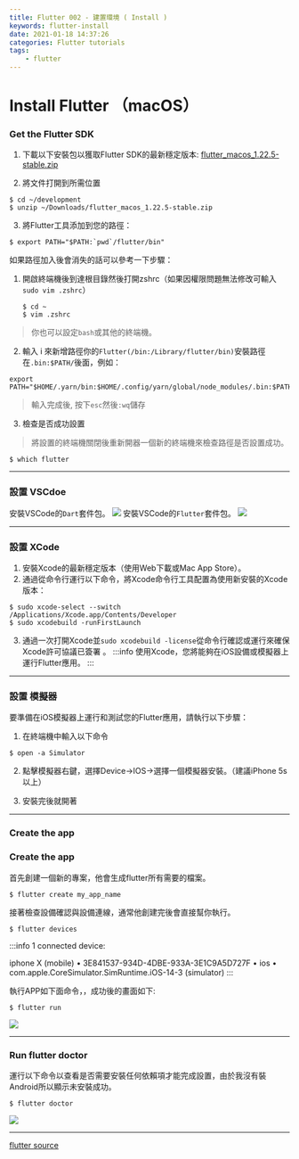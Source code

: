 ```yaml
---
title: Flutter 002 - 建置環境 ( Install )
keywords: flutter-install
date: 2021-01-18 14:37:26
categories: Flutter tutorials
tags:
    - flutter
---
```

# Install Flutter （macOS）

### Get the Flutter SDK
1. 下載以下安裝包以獲取Flutter SDK的最新穩定版本:
[flutter_macos_1.22.5-stable.zip](https://storage.googleapis.com/flutter_infra/releases/stable/macos/flutter_macos_1.22.5-stable.zip)

<!-- more -->

2. 將文件打開到所需位置
```bash=
$ cd ~/development
$ unzip ~/Downloads/flutter_macos_1.22.5-stable.zip
```

3. 將Flutter工具添加到您的路徑：
```bash=
$ export PATH="$PATH:`pwd`/flutter/bin"
```

如果路徑加入後會消失的話可以參考一下步驟：

1. 開啟終端機後到達根目錄然後打開zshrc（如果因權限問題無法修改可輸入`sudo vim .zshrc`）

    ```bash=
    $ cd ~
    $ vim .zshrc
    ```
> 你也可以設定`bash`或其他的終端機。



2. 輸入 i 來新增路徑你的`Flutter(/bin:/Library/flutter/bin)`安裝路徑在`.bin:$PATH/`後面，例如：
```vim=
export PATH="$HOME/.yarn/bin:$HOME/.config/yarn/global/node_modules/.bin:$PATH/bin:/Library/flutter/bin"
```
> 輸入完成後, 按下`esc`然後`:wq`儲存


3. 檢查是否成功設置
> 將設置的終端機關閉後重新開器一個新的終端機來檢查路徑是否設置成功。
```bash=
$ which flutter
```

--- 
### 設置 VSCdoe
安裝VSCode的`Dart`套件包。
![](Ok6J2f9.jpg)
安裝VSCode的`Flutter`套件包。
![](QL4qXq8.jpg)

---
### 設置 XCode
1. 安裝Xcode的最新穩定版本（使用Web下載或Mac App Store）。
2. 通過從命令行運行以下命令，將Xcode命令行工具配置為使用新安裝的Xcode版本：
```bash=
$ sudo xcode-select --switch /Applications/Xcode.app/Contents/Developer
$ sudo xcodebuild -runFirstLaunch
```

3. 通過一次打開Xcode並`sudo xcodebuild -license`從命令行確認或運行來確保Xcode許可協議已簽署 。
:::info
使用Xcode，您將能夠在iOS設備或模擬器上運行Flutter應用。
:::

---
### 設置 模擬器
要準備在iOS模擬器上運行和測試您的Flutter應用，請執行以下步驟：

1. 在終端機中輸入以下命令
```bash=
$ open -a Simulator
```

2. 點擊模擬器右鍵，選擇Device->IOS->選擇一個模擬器安裝。（建議iPhone 5s以上）

3. 安裝完後就開著

---

### Create the app
### Create the app
首先創建一個新的專案，他會生成flutter所有需要的檔案。

```bash=
$ flutter create my_app_name
```

接著檢查設備確認與設備連線，通常他創建完後會直接幫你執行。
```bash=
$ flutter devices
```

:::info
1 connected device:

iphone X (mobile) • 3E841537-934D-4DBE-933A-3E1C9A5D727F • ios •
com.apple.CoreSimulator.SimRuntime.iOS-14-3 (simulator)
:::

執行APP如下面命令，，成功後的畫面如下:
```bash=
$ flutter run
```

![](vPUuq1N.jpg)


---
### Run flutter doctor
運行以下命令以查看是否需要安裝任何依賴項才能完成設置，由於我沒有裝Android所以顯示未安裝成功。
```bash=
$ flutter doctor
```
![](1rHwDHW.jpg)

---

[flutter source](https://flutter.dev/docs/get-started/install/macos)